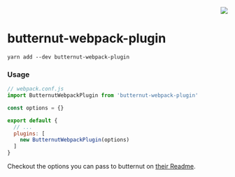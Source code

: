<p align="right">
  <a href="https://travis-ci.org/Apercu/butternut-webpack-plugin">
    <img src="https://img.shields.io/travis/Apercu/butternut-webpack-plugin.svg?style=flat-square">
  </a>
</p>

# butternut-webpack-plugin

    yarn add --dev butternut-webpack-plugin

### Usage

```js
// webpack.conf.js
import ButternutWebpackPlugin from 'butternut-webpack-plugin'

const options = {}

export default {
  // ...
  plugins: [
    new ButternutWebpackPlugin(options)
  ]
}
```

Checkout the options you can pass to butternut on [their Readme](https://github.com/Rich-Harris/butternut#javascript-api).
